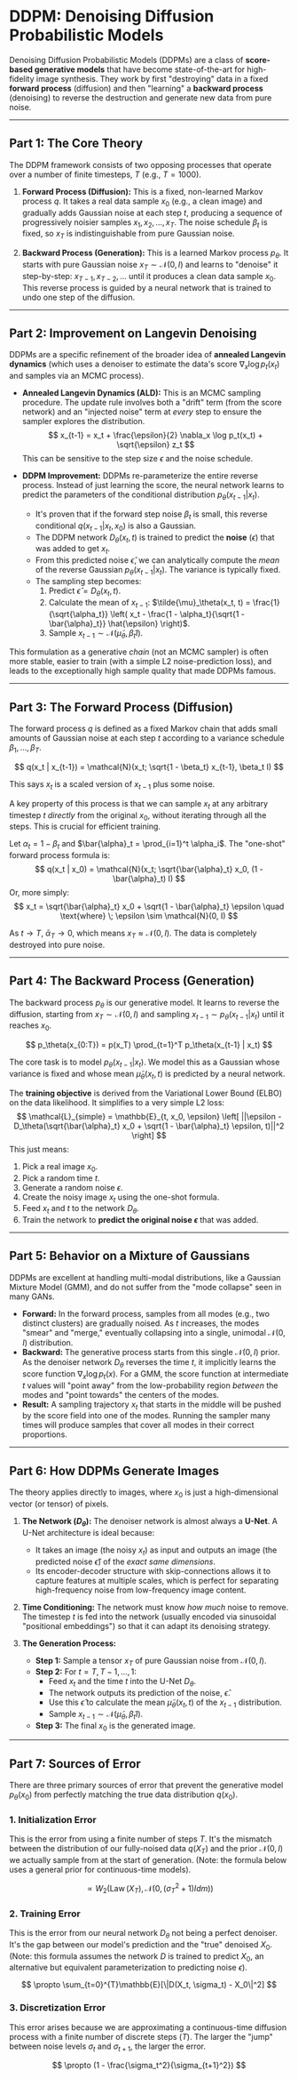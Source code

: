 # DDPM: Denoising Diffusion Probabilistic Models

Denoising Diffusion Probabilistic Models (DDPMs) are a class of **score-based generative models** that have become state-of-the-art for high-fidelity image synthesis. They work by first "destroying" data in a fixed **forward process** (diffusion) and then "learning" a **backward process** (denoising) to reverse the destruction and generate new data from pure noise.

---

## Part 1: The Core Theory

The DDPM framework consists of two opposing processes that operate over a number of finite timesteps, $T$ (e.g., $T=1000$).

1.  **Forward Process (Diffusion):** This is a fixed, non-learned Markov process $q$. It takes a real data sample $x_0$ (e.g., a clean image) and gradually adds Gaussian noise at each step $t$, producing a sequence of progressively noisier samples $x_1, x_2, ..., x_T$. The noise schedule $\beta_t$ is fixed, so $x_T$ is indistinguishable from pure Gaussian noise.

2.  **Backward Process (Generation):** This is a learned Markov process $p_\theta$. It starts with pure Gaussian noise $x_T \sim \mathcal{N}(0, I)$ and learns to "denoise" it step-by-step: $x_{T-1}, x_{T-2}, ...$ until it produces a clean data sample $x_0$. This reverse process is guided by a neural network that is trained to undo one step of the diffusion.



---

## Part 2: Improvement on Langevin Denoising

DDPMs are a specific refinement of the broader idea of **annealed Langevin dynamics** (which uses a denoiser to estimate the data's score $\nabla_x \log p_t(x_t)$ and samples via an MCMC process).

* **Annealed Langevin Dynamics (ALD):** This is an MCMC sampling procedure. The update rule involves both a "drift" term (from the score network) and an "injected noise" term at *every* step to ensure the sampler explores the distribution.
    $$
    x_{t-1} = x_t + \frac{\epsilon}{2} \nabla_x \log p_t(x_t) + \sqrt{\epsilon} z_t
    $$
    This can be sensitive to the step size $\epsilon$ and the noise schedule.

* **DDPM Improvement:** DDPMs re-parameterize the entire reverse process. Instead of just learning the score, the neural network learns to predict the parameters of the conditional distribution $p_\theta(x_{t-1} | x_t)$.
    * It's proven that if the forward step noise $\beta_t$ is small, this reverse conditional $q(x_{t-1} | x_t, x_0)$ is also a Gaussian.
    * The DDPM network $D_\theta(x_t, t)$ is trained to predict the **noise** ($\epsilon$) that was added to get $x_t$.
    * From this predicted noise $\hat{\epsilon}$, we can analytically compute the *mean* of the reverse Gaussian $p_\theta(x_{t-1} | x_t)$. The variance is typically fixed.
    * The sampling step becomes:
        1.  Predict $\hat{\epsilon} = D_\theta(x_t, t)$.
        2.  Calculate the mean of $x_{t-1}$: $\tilde{\mu}_\theta(x_t, t) = \frac{1}{\sqrt{\alpha_t}} \left( x_t - \frac{1 - \alpha_t}{\sqrt{1 - \bar{\alpha}_t}} \hat{\epsilon} \right)$.
        3.  Sample $x_{t-1} \sim \mathcal{N}(\tilde{\mu}_\theta, \tilde{\beta}_t I)$.

This formulation as a generative *chain* (not an MCMC sampler) is often more stable, easier to train (with a simple L2 noise-prediction loss), and leads to the exceptionally high sample quality that made DDPMs famous.

---

## Part 3: The Forward Process (Diffusion)

The forward process $q$ is defined as a fixed Markov chain that adds small amounts of Gaussian noise at each step $t$ according to a variance schedule $\beta_1, ..., \beta_T$.

$$
q(x_t | x_{t-1}) = \mathcal{N}(x_t; \sqrt{1 - \beta_t} x_{t-1}, \beta_t I)
$$

This says $x_t$ is a scaled version of $x_{t-1}$ plus some noise.

A key property of this process is that we can sample $x_t$ at any arbitrary timestep $t$ *directly* from the original $x_0$, without iterating through all the steps. This is crucial for efficient training.

Let $\alpha_t = 1 - \beta_t$ and $\bar{\alpha}_t = \prod_{i=1}^t \alpha_i$. The "one-shot" forward process formula is:
$$
q(x_t | x_0) = \mathcal{N}(x_t; \sqrt{\bar{\alpha}_t} x_0, (1 - \bar{\alpha}_t) I)
$$
Or, more simply:
$$
x_t = \sqrt{\bar{\alpha}_t} x_0 + \sqrt{1 - \bar{\alpha}_t} \epsilon \quad \text{where} \; \epsilon \sim \mathcal{N}(0, I)
$$

As $t \to T$, $\bar{\alpha}_T \to 0$, which means $x_T \approx \mathcal{N}(0, I)$. The data is completely destroyed into pure noise.

---

## Part 4: The Backward Process (Generation)

The backward process $p_\theta$ is our generative model. It learns to reverse the diffusion, starting from $x_T \sim \mathcal{N}(0, I)$ and sampling $x_{t-1} \sim p_\theta(x_{t-1} | x_t)$ until it reaches $x_0$.

$$
p_\theta(x_{0:T}) = p(x_T) \prod_{t=1}^T p_\theta(x_{t-1} | x_t)
$$

The core task is to model $p_\theta(x_{t-1} | x_t)$. We model this as a Gaussian whose variance is fixed and whose mean $\tilde{\mu}_\theta(x_t, t)$ is predicted by a neural network.

The **training objective** is derived from the Variational Lower Bound (ELBO) on the data likelihood. It simplifies to a very simple L2 loss:
$$
\mathcal{L}_{simple} = \mathbb{E}_{t, x_0, \epsilon} \left[ ||\epsilon - D_\theta(\sqrt{\bar{\alpha}_t} x_0 + \sqrt{1 - \bar{\alpha}_t} \epsilon, t)||^2 \right]
$$
This just means:
1.  Pick a real image $x_0$.
2.  Pick a random time $t$.
3.  Generate a random noise $\epsilon$.
4.  Create the noisy image $x_t$ using the one-shot formula.
5.  Feed $x_t$ and $t$ to the network $D_\theta$.
6.  Train the network to **predict the original noise $\epsilon$** that was added.

---

## Part 5: Behavior on a Mixture of Gaussians

DDPMs are excellent at handling multi-modal distributions, like a Gaussian Mixture Model (GMM), and do not suffer from the "mode collapse" seen in many GANs.

* **Forward:** In the forward process, samples from all modes (e.g., two distinct clusters) are gradually noised. As $t$ increases, the modes "smear" and "merge," eventually collapsing into a single, unimodal $\mathcal{N}(0, I)$ distribution.
* **Backward:** The generative process starts from this single $\mathcal{N}(0, I)$ prior. As the denoiser network $D_\theta$ reverses the time $t$, it implicitly learns the score function $\nabla_x \log p_t(x)$. For a GMM, the score function at intermediate $t$ values will "point away" from the low-probability region *between* the modes and "point towards" the centers of the modes.
* **Result:** A sampling trajectory $x_t$ that starts in the middle will be pushed by the score field into one of the modes. Running the sampler many times will produce samples that cover all modes in their correct proportions.



---

## Part 6: How DDPMs Generate Images

The theory applies directly to images, where $x_0$ is just a high-dimensional vector (or tensor) of pixels.

1.  **The Network ($D_\theta$):** The denoiser network is almost always a **U-Net**. A U-Net architecture is ideal because:
    * It takes an image (the noisy $x_t$) as input and outputs an image (the predicted noise $\hat{\epsilon}$) of the *exact same dimensions*.
    * Its encoder-decoder structure with skip-connections allows it to capture features at multiple scales, which is perfect for separating high-frequency noise from low-frequency image content.

2.  **Time Conditioning:** The network must know *how much* noise to remove. The timestep $t$ is fed into the network (usually encoded via sinusoidal "positional embeddings") so that it can adapt its denoising strategy.

3.  **The Generation Process:**
    * **Step 1:** Sample a tensor $x_T$ of pure Gaussian noise from $\mathcal{N}(0, I)$.
    * **Step 2:** For $t = T, T-1, ..., 1$:
        * Feed $x_t$ and the time $t$ into the U-Net $D_\theta$.
        * The network outputs its prediction of the noise, $\hat{\epsilon}$.
        * Use this $\hat{\epsilon}$ to calculate the mean $\tilde{\mu}_\theta(x_t, t)$ of the $x_{t-1}$ distribution.
        * Sample $x_{t-1} \sim \mathcal{N}(\tilde{\mu}_\theta, \tilde{\beta}_t I)$.
    * **Step 3:** The final $x_0$ is the generated image.

---

## Part 7: Sources of Error

There are three primary sources of error that prevent the generative model $p_\theta(x_0)$ from
perfectly matching the true data distribution $q(x_0)$.

### 1. Initialization Error
This is the error from using a finite number of steps $T$. It's the mismatch between the distribution of our fully-noised data $q(X_T)$ and the prior $\mathcal{N}(0, I)$ we actually sample from at the start of generation. (Note: the formula below uses a general prior for continuous-time models).

$$
\propto W_2(\operatorname{Law}(X_T), \mathcal{N}(0, (\sigma_T^2 + 1)Idm))
$$

### 2. Training Error
This is the error from our neural network $D_\theta$ not being a perfect denoiser. It's the gap between our model's prediction and the "true" denoised $X_0$. (Note: this formula assumes the network $D$ is trained to predict $X_0$, an alternative but equivalent parameterization to predicting noise $\epsilon$).

$$
\propto \sum_{t=0}^{T}\mathbb{E}[\|D(X_t, \sigma_t) - X_0\|^2]
$$

### 3. Discretization Error
This error arises because we are approximating a continuous-time diffusion process with a finite number of discrete steps ($T$). The larger the "jump" between noise levels $\sigma_t$ and $\sigma_{t+1}$, the larger the error.

$$
\propto (1 - \frac{\sigma_t^2}{\sigma_{t+1}^2})
$$
